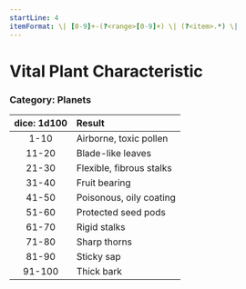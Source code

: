 ```yaml
---
startLine: 4
itemFormat: \| [0-9]+-(?<range>[0-9]+) \| (?<item>.*) \|
---
```

# Vital Plant Characteristic
### Category: Planets

| dice: 1d100 | Result |
|:----:|:-------|
| 1-10 | Airborne, toxic pollen |
| 11-20 | Blade-like leaves |
| 21-30 | Flexible, fibrous stalks |
| 31-40 | Fruit bearing |
| 41-50 | Poisonous, oily coating |
| 51-60 | Protected seed pods |
| 61-70 | Rigid stalks |
| 71-80 | Sharp thorns |
| 81-90 | Sticky sap |
| 91-100 | Thick bark |
